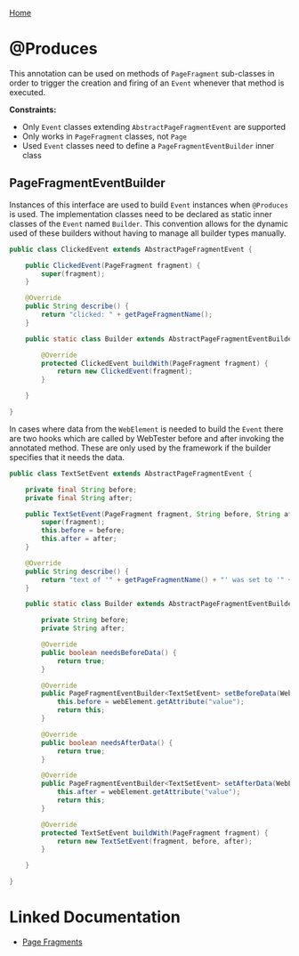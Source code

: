 [Home](../README.md)

# @Produces
This annotation can be used on methods of `PageFragment` sub-classes in order to trigger the creation and firing of an `Event` whenever that method is executed.

**Constraints:**
- Only `Event` classes extending `AbstractPageFragmentEvent` are supported
- Only works in `PageFragment` classes, not `Page`
- Used `Event` classes need to define a `PageFragmentEventBuilder` inner class


## PageFragmentEventBuilder
Instances of this interface are used to build `Event` instances when `@Produces`
is used. The implementation classes need to be declared as static inner classes
of the `Event` named `Builder`. This convention allows for the dynamic used of
these builders without having to manage all builder types manually.

```java
public class ClickedEvent extends AbstractPageFragmentEvent {

    public ClickedEvent(PageFragment fragment) {
        super(fragment);
    }

    @Override
    public String describe() {
        return "clicked: " + getPageFragmentName();
    }

    public static class Builder extends AbstractPageFragmentEventBuilder<ClickedEvent> {

        @Override
        protected ClickedEvent buildWith(PageFragment fragment) {
            return new ClickedEvent(fragment);
        }

    }

}
```

In cases where data from the `WebElement` is needed to build the `Event` there
are two hooks which are called by WebTester before and after invoking the annotated
method. These are only used by the framework if the builder specifies that it
needs the data.

```java
public class TextSetEvent extends AbstractPageFragmentEvent {

    private final String before;
    private final String after;

    public TextSetEvent(PageFragment fragment, String before, String after) {
        super(fragment);
        this.before = before;
        this.after = after;
    }

    @Override
    public String describe() {
        return "text of '" + getPageFragmentName() + "' was set to '" + after + "' (was '" + before + "')";
    }

    public static class Builder extends AbstractPageFragmentEventBuilder<TextSetEvent> {

        private String before;
        private String after;

        @Override
        public boolean needsBeforeData() {
            return true;
        }

        @Override
        public PageFragmentEventBuilder<TextSetEvent> setBeforeData(WebElement webElement) {
            this.before = webElement.getAttribute("value");
            return this;
        }

        @Override
        public boolean needsAfterData() {
            return true;
        }

        @Override
        public PageFragmentEventBuilder<TextSetEvent> setAfterData(WebElement webElement) {
            this.after = webElement.getAttribute("value");
            return this;
        }

        @Override
        protected TextSetEvent buildWith(PageFragment fragment) {
            return new TextSetEvent(fragment, before, after);
        }

    }

}
```

# Linked Documentation

- [Page Fragments](page-fragment.md)
